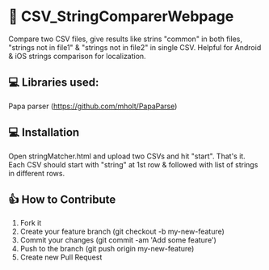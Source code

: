 # 🔖 CSV_StringComparerWebpage
Compare two CSV files, give results like strins "common" in both files, "strings not in file1" & "strings not in file2" in single CSV. Helpful for Android & iOS strings comparison for localization.


## 💻 Libraries used:

Papa parser (https://github.com/mholt/PapaParse) 


## 💻 Installation
Open stringMatcher.html and upload two CSVs and hit "start". That's it.<br/>
Each CSV should start with "string" at 1st row & followed with list of strings in different rows.


## 👍 How to Contribute
1. Fork it
2. Create your feature branch (git checkout -b my-new-feature)
3. Commit your changes (git commit -am 'Add some feature')
4. Push to the branch (git push origin my-new-feature)
5. Create new Pull Request
